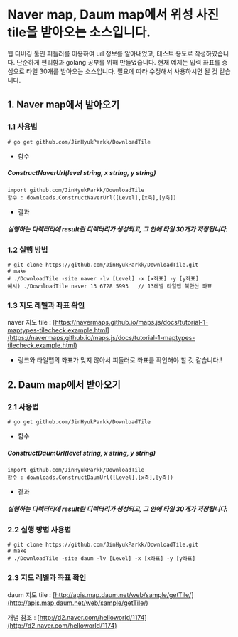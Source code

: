 # Naver map, Daum map에서 위성 사진 tile을 받아오는 소스입니다.
웹 디버깅 툴인 피들러를 이용하여 url 정보를 알아내었고, 테스트 용도로 작성하였습니다. 단순하게 편리함과 golang 공부를 위해 만들었습니다.
현재 예제는 입력 좌표를 중심으로 타일 30개를 받아오는 소스입니다. 필요에 따라 수정해서 사용하시면 될 것 같습니다.

## 1. Naver map에서 받아오기
### 1.1 사용법
```
# go get github.com/JinHyukParkk/DownloadTile
```
* 함수
##### ConstructNaverUrl(level string, x string, y string)
```
import github.com/JinHyukParkk/DownloadTile
함수 : downloads.ConstructNaverUrl([Level],[x축],[y축])
```
* 결과
##### 실행하는 디렉터리에 result란 디렉터리가 생성되고, 그 안에 타일 30개가 저장됩니다.
### 1.2 실행 방법
```
# git clone https://github.com/JinHyukParkk/DownloadTile.git
# make
# ./DownloadTile -site naver -lv [Level] -x [x좌표] -y [y좌표]
예시) ./DownloadTile naver 13 6728 5993   // 13레벨 타일맵 북한산 좌표
```

### 1.3 지도 레벨과 좌표 확인
naver 지도 tile : [https://navermaps.github.io/maps.js/docs/tutorial-1-maptypes-tilecheck.example.html](https://navermaps.github.io/maps.js/docs/tutorial-1-maptypes-tilecheck.example.html)
 - 링크와 타일맵의 좌표가 맞지 않아서 피들러로 좌표를 확인해야 할 것 같습니다.!

## 2. Daum map에서 받아오기
### 2.1 사용법
```
# go get github.com/JinHyukParkk/DownloadTile
```
* 함수
##### ConstructDaumUrl(level string, x string, y string)
```
import github.com/JinHyukParkk/DownloadTile
함수 : downloads.ConstructDaumUrl([Level],[x축],[y축])
```
* 결과
##### 실행하는 디렉터리에 result란 디렉터리가 생성되고, 그 안에 타일 30개가 저장됩니다.

### 2.2 실행 방법 사용법
```
# git clone https://github.com/JinHyukParkk/DownloadTile.git
# make
# ./DownloadTile -site daum -lv [Level] -x [x좌표] -y [y좌표]
```
### 2.3 지도 레벨과 좌표 확인
daum 지도 tile : [http://apis.map.daum.net/web/sample/getTile/](http://apis.map.daum.net/web/sample/getTile/)

개념 참조 : [http://d2.naver.com/helloworld/1174](http://d2.naver.com/helloworld/1174)
